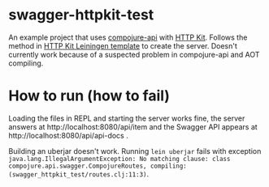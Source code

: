 # swagger-httpkit-test

An example project that uses [compojure-api](https://github.com/metosin/compojure-api) with [HTTP Kit](http://http-kit.org/). Follows the method in [HTTP Kit Leiningen template](https://github.com/http-kit/lein-template) to create the server. Doesn't currently work because of a suspected problem in compojure-api and AOT compiling.

# How to run (how to fail)

Loading the files in REPL and starting the server works fine, the server answers at http://localhost:8080/api/item and the Swagger API appears at http://localhost:8080/api/api-docs .

Building an uberjar doesn't work. Running `lein uberjar` fails with exception `java.lang.IllegalArgumentException: No matching clause: class compojure.api.swagger.CompojureRoutes, compiling:(swagger_httpkit_test/routes.clj:11:3)`.
